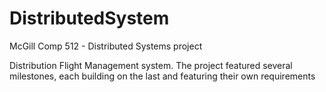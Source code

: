 # DistributedSystem
McGill Comp 512 - Distributed Systems project

Distribution Flight Management system. The project featured several milestones, each building on the last and featuring their own requirements

